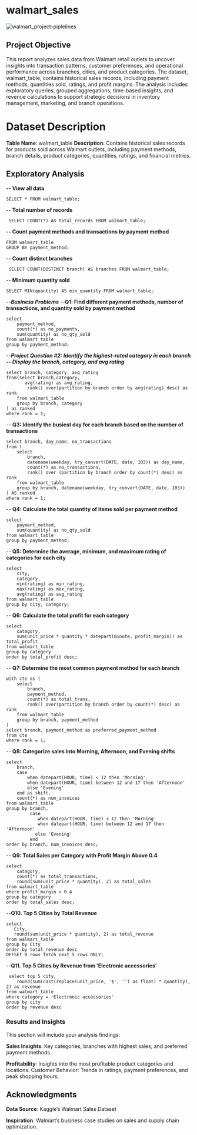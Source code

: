 # walmart_sales
![walmart_project-piplelines](https://github.com/user-attachments/assets/b09dd3bb-12e8-4c9f-943a-2ca6de39ac7d)

## Project Objective
This report analyzes sales data from Walmart retail outlets to uncover insights into
transaction patterns, customer preferences, and operational performance across branches,
cities, and product categories. The dataset, walmart_table, contains historical sales
records, including payment methods, quantities sold, ratings, and profit margins. The
analysis includes exploratory queries, grouped aggregations, time-based insights, and
revenue calculations to support strategic decisions in inventory management, marketing,
and branch operations.

# Dataset Description
 **Table Name**: walmart_table
 **Description**: Contains historical sales records for products sold across Walmart
outlets, including payment methods, branch details, product categories, quantities,
ratings, and financial metrics.

## Exploratory Analysis
**-- View all data**

 ```SELECT * FROM walmart_table;```


 **-- Total number of records**

``` SELECT COUNT(*) AS total_records FROM walmart_table;```



 **-- Count payment methods and transactions by payment method**

 
 ``` SELECT DISTINCT payment_method, COUNT(*) AS transaction_count
 FROM walmart_table
 GROUP BY payment_method;
```


 **-- Count distinct branches**
 
 ``` SELECT COUNT(DISTINCT branch) AS branches FROM walmart_table;```



**-- Minimum quantity sold**


 ```SELECT MIN(quantity) AS min_quantity FROM walmart_table;```

--***Business Problems***
--**Q1: Find different payment methods, number of transactions, and quantity sold by payment method**

```
select 
    payment_method,
    count(*) as no_payments,
    sum(quantity) as no_qty_sold
from walmart_table
group by payment_method;
```
--***Project Question #2: Identify the highest-rated category in each branch
-- Display the branch, category, and avg rating***

```
select branch, category, avg_rating
from(select branch,category,
       avg(rating) as avg_rating,
        rank() over(partition by branch order by avg(rating) desc) as rank
    from walmart_table
    group by branch, category
) as ranked
where rank = 1;
```
-- **Q3: Identify the busiest day for each branch based on the number of transactions**

```
select branch, day_name, no_transactions
from (
    select 
        branch,
        datename(weekday, try_convert(DATE, date, 103)) as day_name,
        count(*) as no_transactions,
        rank() over (partition by branch order by count(*) desc) as rank
    from walmart_table
    group by branch, datename(weekday, try_convert(DATE, date, 103))
) AS ranked
where rank = 1;
```


-- **Q4: Calculate the total quantity of items sold per payment method**

```
select 
    payment_method,
    sum(quantity) as no_qty_sold
from walmart_table
group by payment_method;
```

-- **Q5: Determine the average, minimum, and maximum rating of categories for each city**

```
select 
    city,
    category,
    min(rating) as min_rating,
    max(rating) as max_rating,
    avg(rating) as avg_rating
from walmart_table
group by city, category;
```

-- **Q6: Calculate the total profit for each category**

```
select 
    category,
    sum(unit_price * quantity * datepart(minute, profit_margin)) as total_profit
from walmart_table
group by category
order by total_profit desc;
```


-- **Q7: Determine the most common payment method for each branch**

```
with cte as (
    select 
        branch,
        payment_method,
        count(*) as total_trans,
        rank() over(partition by branch order by count(*) desc) as rank
    from walmart_table
    group by branch, payment_method
)
select branch, payment_method as preferred_payment_method
from cte
where rank = 1;
```

-- **Q8: Categorize sales into Morning, Afternoon, and Evening shifts**

```
select
    branch,
    case 
        when datepart(HOUR, time) < 12 then 'Morning'
        when datepart(HOUR, time) between 12 and 17 then 'Afternoon'
        else 'Evening'
    end as shift,
    count(*) as num_invoices
from walmart_table
group by branch,
         case 
            when datepart(HOUR, time) < 12 then 'Morning'
            when datepart(HOUR, time) between 12 and 17 then 'Afternoon'
           else 'Evening'
         end
order by branch, num_invoices desc;
```

-- **Q9: Total Sales per Category with Profit Margin Above 0.4**

```
select 
    category,
    count(*) as total_transactions,
    round(sum(unit_price * quantity), 2) as total_sales
from walmart_table
where profit_margin > 0.4
group by category
order by total_sales desc;
 ```

 --**Q10. Top 5 Cities by Total Revenue**


 ```
 select 
    City,
    round(sum(unit_price * quantity), 2) as total_revenue
from walmart_table
group by City
order by total_revenue desc
OFFSET 0 rows fetch next 5 rows ONLY;
```

 --**Q11. Top 5 Cities by Revenue from 'Electronic accessories'**
 
```
 select top 5 city,
    round(sum(cast(replace(unit_price, '$', '') as float) * quantity), 2) as revenue
from walmart_table
where category = 'Electronic accessories'
group by city
order by revenue desc
```

### Results and Insights

This section will include your analysis findings:

**Sales Insights**: Key categories, branches with highest sales, and preferred payment methods.

**Profitability**: Insights into the most profitable product categories and locations.
Customer Behavior: Trends in ratings, payment preferences, and peak shopping hours.

## Acknowledgments

**Data Source**: Kaggle’s Walmart Sales Dataset

**Inspiration**: Walmart’s business case studies on sales and supply chain optimization.


